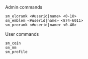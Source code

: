 Admin commands
```
sm_elorank <#userid|name> <0-18>
sm_emblem <#userid|name> <874-6011>
sm_prorank <#userid|name> <0-40>
```
User commands
```
sm_coin
sm_mm
sm_profile
```
